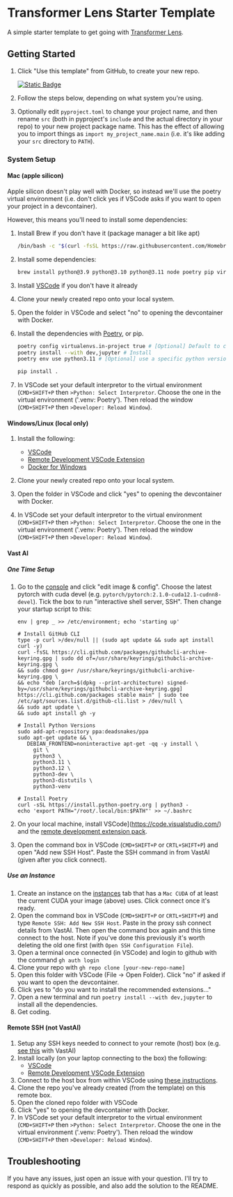 # Transformer Lens Starter Template

A simple starter template to get going with [Transformer
Lens](https://github.com/neelnanda-io/TransformerLens).

## Getting Started

1. Click "Use this template" from GitHub, to create your new repo.

   [![Static
   Badge](https://img.shields.io/badge/Use%20the%20template-rgb(31%2C%20136%2C%2061)?style=for-the-badge&logo=github)
   ](https://github.com/new?template_name=transformer-lens-starter-template&template_owner=alan-cooney)

2. Follow the steps below, depending on what system you're using.
3. Optionally edit `pyproject.toml` to change your project name, and then rename `src` (both in
   pyproject's `include` and the actual directory in your repo) to your new project package name.
   This has the effect of allowing you to import things as `import my_project_name.main` (i.e. it's
   like adding your `src` directory to `PATH`).

### System Setup

#### Mac (apple silicon)

Apple silicon doesn't play well with Docker, so instead we'll use the poetry virtual environment
(i.e. don't click yes if VSCode asks if you want to open your project in a devcontainer).

However, this means you'll need to install some dependencies:

1. Install Brew if you don't have it (package manager a bit like apt)

    ```bash
    /bin/bash -c "$(curl -fsSL https://raw.githubusercontent.com/Homebrew/install/HEAD/install.sh)"
    ```

2. Install some dependencies:

   ```bash
   brew install python@3.9 python@3.10 python@3.11 node poetry pip virtualenv
   ```

3. Install [VSCode](https://code.visualstudio.com/) if you don't have it already
4. Clone your newly created repo onto your local system.
5. Open the folder in VSCode and select "no" to opening the devcontainer with Docker.
6. Install the dependencies with [Poetry](https://github.com/python-poetry/poetry), or pip.

   ```bash
   poetry config virtualenvs.in-project true # [Optional] Default to creating .venv in project dir
   poetry install --with dev,jupyter # Install
   poetry env use python3.11 # [Optional] use a specific python version
   ```

   ```bash
   pip install .
   ```

7. In VSCode set your default interpretor to the virtual environment (`CMD+SHIFT+P` then `>Python:
   Select Interpretor`. Choose the one in the virtual environment ('.venv: Poetry'). Then reload the
   window (`CMD+SHIFT+P` then `>Developer: Reload Window`).

#### Windows/Linux (local only)

1. Install the following:

   - [VSCode](https://code.visualstudio.com/)
   - [Remote Development VSCode
     Extension](https://marketplace.visualstudio.com/items?itemName=ms-vscode-remote.vscode-remote-extensionpack)
   - [Docker for Windows](https://docs.docker.com/desktop/install/windows-install/)

2. Clone your newly created repo onto your local system.
3. Open the folder in VSCode and click "yes" to opening the devcontainer with Docker.
4. In VSCode set your default interpretor to the virtual environment (`CMD+SHIFT+P` then `>Python:
   Select Interpretor`. Choose the one in the virtual environment ('.venv: Poetry'). Then reload the
   window (`CMD+SHIFT+P` then `>Developer: Reload Window`).

#### Vast AI

##### One Time Setup

1. Go to the [console](https://cloud.vast.ai/) and click "edit image & config". Choose the latest
   pytorch with cuda devel (e.g. `pytorch/pytorch:2.1.0-cuda12.1-cudnn8-devel`). Tick the box to run
   "interactive shell server, SSH". Then change your startup script to this:

   ```script
   env | grep _ >> /etc/environment; echo 'starting up'

   # Install GitHub CLI
   type -p curl >/dev/null || (sudo apt update && sudo apt install curl -y)
   curl -fsSL https://cli.github.com/packages/githubcli-archive-keyring.gpg | sudo dd of=/usr/share/keyrings/githubcli-archive-keyring.gpg \
   && sudo chmod go+r /usr/share/keyrings/githubcli-archive-keyring.gpg \
   && echo "deb [arch=$(dpkg --print-architecture) signed-by=/usr/share/keyrings/githubcli-archive-keyring.gpg] https://cli.github.com/packages stable main" | sudo tee /etc/apt/sources.list.d/github-cli.list > /dev/null \
   && sudo apt update \
   && sudo apt install gh -y

   # Install Python Versions
   sudo add-apt-repository ppa:deadsnakes/ppa
   sudo apt-get update && \
      DEBIAN_FRONTEND=noninteractive apt-get -qq -y install \
        git \
        python3 \
        python3.11 \
        python3.12 \
        python3-dev \
        python3-distutils \
        python3-venv
   
   # Install Poetry
   curl -sSL https://install.python-poetry.org | python3 -
   echo 'export PATH="/root/.local/bin:$PATH"' >> ~/.bashrc
   ```

2. On your local machine, install VSCode](https://code.visualstudio.com/) and the [remote development extension pack](https://marketplace.visualstudio.com/items?itemName=ms-vscode-remote.vscode-remote-extensionpack).
3. Open the command box in VSCode (`CMD+SHIFT+P` or `CRTL+SHIFT+P`) and open "Add new SSH Host".
   Paste the SSH command in from VastAI (given after you click connect).

##### Use an Instance

1. Create an instance on the [instances](https://cloud.vast.ai/instances/) tab that has a `Mac CUDA` of
   at least the current CUDA your image (above) uses.  Click connect once it's ready.
2. Open the command box in VSCode (`CMD+SHIFT+P` or `CRTL+SHIFT+P`) and type `Remote SSH: Add New
   SSH Host`. Paste in the proxy ssh connect details from VastAI. Then open the command box again
   and this time connect to the host. Note if you've done this previously it's worth deleting the
   old one first (with `Open SSH Configuration File`).
3. Open a terminal once connected (in VSCode) and login to github with the command `gh auth login`
4. Clone your repo with `gh repo clone [your-new-repo-name]`
5. Open this folder with VSCode (File -> Open Folder). Click "no" if asked if you want to open the devcontainer.
6. Click yes to "do you want to install the recommended extensions..."
7. Open a new terminal and run `poetry install --with dev,jupyter` to install all the dependencies.
8. Get coding.

#### Remote SSH (not VastAI)

1. Setup any SSH keys needed to connect to your remote (host) box (e.g. [see
   this](https://vast.ai/faq#SSH) with VastAI)
2. Install locally (on your laptop connecting to the box) the following:
   - [VSCode](https://code.visualstudio.com/)
   - [Remote Development VSCode
     Extension](https://marketplace.visualstudio.com/items?itemName=ms-vscode-remote.vscode-remote-extensionpack)
3. Connect to the host box from within VSCode using [these
   instructions](https://code.visualstudio.com/docs/remote/ssh-tutorial#_connect-using-ssh).
4. Clone the repo you've already created (from the template) on this remote box.
5. Open the cloned repo folder with VSCode
6. Click "yes" to opening the devcontainer with Docker.
7. In VSCode set your default interpretor to the virtual environment (`CMD+SHIFT+P` then `>Python:
   Select Interpretor`. Choose the one in the virtual environment ('.venv: Poetry'). Then reload the
   window (`CMD+SHIFT+P` then `>Developer: Reload Window`).

## Troubleshooting

If you have any issues, just open an issue with your question. I'll try to respond as quickly as
possible, and also add the solution to the README.

